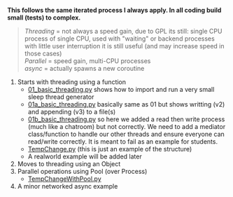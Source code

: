 **This follows the same iterated process I always
 apply. In all coding build small (tests) to 
 complex.**
 
 >*Threading* = not always a speed gain, due to GPL its still: single CPU process of single CPU, used with "waiting" or backend processes with little user interruption it is still useful (and may increase speed in those cases)
 ><br> *Parallel* = speed gain, multi-CPU processes
 ><br> *async* = actually spawns a new coroutine
 
 1. Starts with threading using a function
     - [01_basic_threading.py](./01_basic_threading.py) shows how to import and run a very small sleep thread generator
     - [01a_basic_threading.py](./01a_basic_threading.py) basically same as 01 but shows writting (v2) and appending (v3) to a file(s)
     - [01b_basic_threading.py](./01b_basic_threading.py) so here we added a read then write process (much like a chatroom) but not correctly. We need to add a mediator class/function to handle our other threads and ensure everyone can read/write correctly. It is meant to fail as an example for students.
     - [TempChange.py](./TempChange.py) (this is just an example of the structure)
     - A realworld example will be added later
 2. Moves to threading using an Object
 3. Parallel operations using Pool (over Process)
     - [TempChangeWithPool.py](./TempChangeWithPool.py)
 4. A minor networked async example
